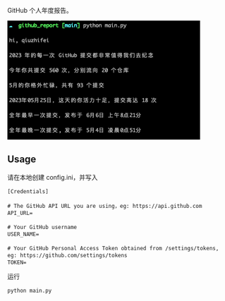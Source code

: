 GitHub 个人年度报告。

![](./resources/images/0.png)

## Usage
请在本地创建 config.ini，并写入
```
[Credentials]

# The GitHub API URL you are using，eg: https://api.github.com
API_URL=

# Your GitHub username
USER_NAME=

# Your GitHub Personal Access Token obtained from /settings/tokens, eg: https://github.com/settings/tokens
TOKEN=
```
运行
```
python main.py
```
